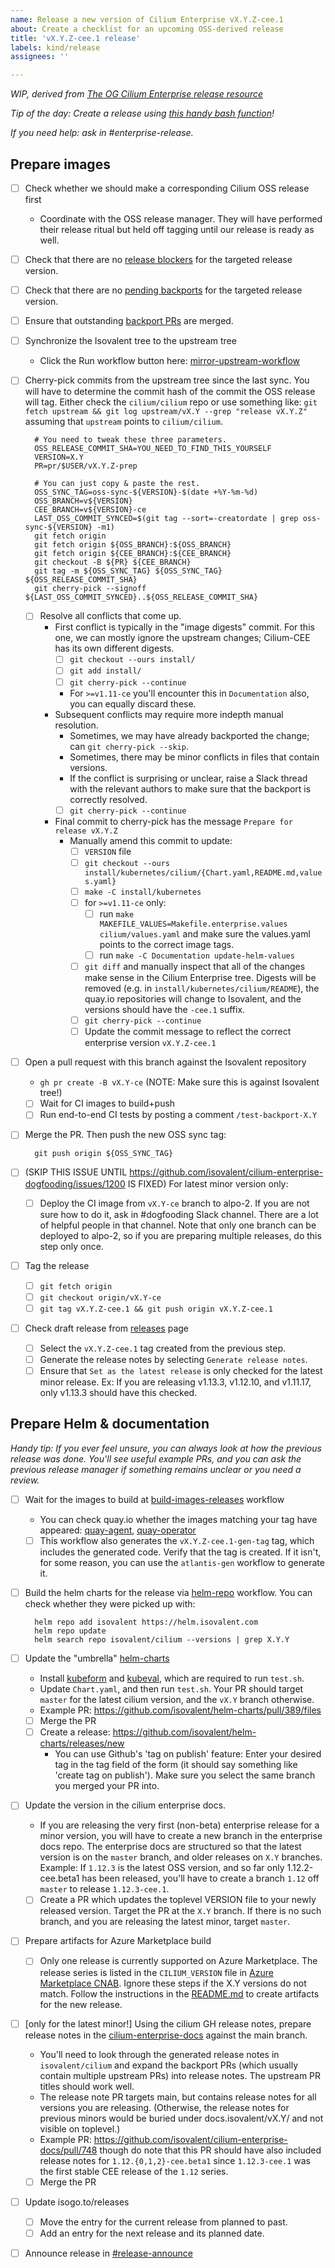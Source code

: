 ```yaml
---
name: Release a new version of Cilium Enterprise vX.Y.Z-cee.1
about: Create a checklist for an upcoming OSS-derived release
title: 'vX.Y.Z-cee.1 release'
labels: kind/release
assignees: ''

---
```


_WIP, derived from [The OG Cilium Enterprise release resource]_

_Tip of the day: Create a release using [this handy bash function]!_

_If you need help: ask in #enterprise-release._

## Prepare images

- [ ] Check whether we should make a corresponding Cilium OSS release first
  - Coordinate with the OSS release manager. They will have performed their
    release ritual but held off tagging until our release is ready as well.
- [ ] Check that there are no [release blockers] for the targeted release version.
- [ ] Check that there are no [pending backports] for the targeted release version.
- [ ] Ensure that outstanding [backport PRs] are merged.
- [ ] Synchronize the Isovalent tree to the upstream tree
  - Click the Run workflow button here: [mirror-upstream-workflow]
- [ ] Cherry-pick commits from the upstream tree since the last sync. You will
      have to determine the commit hash of the commit the OSS release will tag.
      Either check the `cilium/cilium` repo or use something like:
      `git fetch upstream && git log upstream/vX.Y --grep "release vX.Y.Z"`
      assuming that `upstream` points to `cilium/cilium`.

        # You need to tweak these three parameters.
        OSS_RELEASE_COMMIT_SHA=YOU_NEED_TO_FIND_THIS_YOURSELF
        VERSION=X.Y
        PR=pr/$USER/vX.Y.Z-prep

        # You can just copy & paste the rest.
        OSS_SYNC_TAG=oss-sync-${VERSION}-$(date +%Y-%m-%d)
        OSS_BRANCH=v${VERSION}
        CEE_BRANCH=v${VERSION}-ce
        LAST_OSS_COMMIT_SYNCED=$(git tag --sort=-creatordate | grep oss-sync-${VERSION} -m1)
        git fetch origin
        git fetch origin ${OSS_BRANCH}:${OSS_BRANCH}
        git fetch origin ${CEE_BRANCH}:${CEE_BRANCH}
        git checkout -B ${PR} ${CEE_BRANCH}
        git tag -m ${OSS_SYNC_TAG} ${OSS_SYNC_TAG} ${OSS_RELEASE_COMMIT_SHA}
        git cherry-pick --signoff ${LAST_OSS_COMMIT_SYNCED}..${OSS_RELEASE_COMMIT_SHA}

  - [ ] Resolve all conflicts that come up.
    - First conflict is typically in the "image digests" commit. For this one,
      we can mostly ignore the upstream changes; Cilium-CEE has its own
      different digests.
      - [ ] `git checkout --ours install/`
      - [ ] `git add install/`
      - [ ] `git cherry-pick --continue`
      - For `>=v1.11-ce` you'll encounter this in `Documentation` also, you can
        equally discard these.
    - Subsequent conflicts may require more indepth manual resolution.
      - Sometimes, we may have already backported the change; can `git cherry-pick --skip`.
      - Sometimes, there may be minor conflicts in files that contain versions.
      - If the conflict is surprising or unclear, raise a Slack thread with the
        relevant authors to make sure that the backport is correctly resolved.
      - [ ] `git cherry-pick --continue`
    - Final commit to cherry-pick has the message `Prepare for release vX.Y.Z`
      - Manually amend this commit to update:
        - [ ] `VERSION` file
        - [ ] `git checkout --ours install/kubernetes/cilium/{Chart.yaml,README.md,values.yaml}`
        - [ ] `make -C install/kubernetes`
        - [ ] for `>=v1.11-ce` only:
          - [ ] run `make MAKEFILE_VALUES=Makefile.enterprise.values cilium/values.yaml`
                and make sure the values.yaml points to the correct image tags.
          - [ ] run `make -C Documentation update-helm-values`
        - [ ] `git diff` and manually inspect that all of the changes make sense
              in the Cilium Enterprise tree. Digests will be removed (e.g. in
              `install/kubernetes/cilium/README`), the quay.io repositories will
              change to Isovalent, and the versions should have the `-cee.1`
              suffix.
        - [ ] `git cherry-pick --continue`
        - [ ] Update the commit message to reflect the correct enterprise version `vX.Y.Z-cee.1`
- [ ] Open a pull request with this branch against the Isovalent repository
  - `gh pr create -B vX.Y-ce` (NOTE: Make sure this is against Isovalent tree!)
  - [ ] Wait for CI images to build+push
  - [ ] Run end-to-end CI tests by posting a comment `/test-backport-X.Y`
- [ ] Merge the PR. Then push the new OSS sync tag:

        git push origin ${OSS_SYNC_TAG}

- [ ] (SKIP THIS ISSUE UNTIL https://github.com/isovalent/cilium-enterprise-dogfooding/issues/1200 IS FIXED) For latest minor version only:
  - [ ] Deploy the CI image from `vX.Y-ce` branch to alpo-2. If you are not sure how
        to do it, ask in #dogfooding Slack channel. There are a lot of helpful people
        in that channel. Note that only one branch can be deployed to alpo-2, so if
        you are preparing multiple releases, do this step only once.
- [ ] Tag the release
  - [ ] `git fetch origin`
  - [ ] `git checkout origin/vX.Y-ce`
  - [ ] `git tag vX.Y.Z-cee.1 && git push origin vX.Y.Z-cee.1`
- [ ] Check draft release from [releases] page
  - [ ] Select the `vX.Y.Z-cee.1` tag created from the previous step.
  - [ ] Generate the release notes by selecting `Generate release notes`.
  - [ ] Ensure that `Set as the latest release` is only checked for the latest minor
        release. Ex: If you are releasing v1.13.3, v1.12.10, and v1.11.17, only v1.13.3
        should have this checked.

## Prepare Helm & documentation

_Handy tip: If you ever feel unsure, you can always look at how the previous
release was done. You'll see useful example PRs, and you can ask the previous
release manager if something remains unclear or you need a review._

- [ ] Wait for the images to build at [build-images-releases] workflow
  - You can check quay.io whether the images matching your tag have appeared:
    [quay-agent], [quay-operator]
  - [ ] This workflow also generates the `vX.Y.Z-cee.1-gen-tag` tag, which
        includes the generated code. Verify that the tag is created. If it
        isn't, for some reason, you can use the `atlantis-gen` workflow to
        generate it.
- [ ] Build the helm charts for the release via [helm-repo] workflow. You can
      check whether they were picked up with:

        helm repo add isovalent https://helm.isovalent.com
        helm repo update
        helm search repo isovalent/cilium --versions | grep X.Y.Y

- [ ] Update the "umbrella" [helm-charts]
  - Install [kubeform] and [kubeval], which are required to run `test.sh`.
  - Update `Chart.yaml`, and then run `test.sh`. Your PR should
    target `master` for the latest cilium version, and the `vX.Y` branch
    otherwise. 
  - Example PR: https://github.com/isovalent/helm-charts/pull/389/files
  - [ ] Merge the PR
  - [ ] Create a release: https://github.com/isovalent/helm-charts/releases/new
    - You can use Github's 'tag on publish' feature: Enter your desired tag in
      the tag field of the form (it should say something like 'create tag on
      publish'). Make sure you select the same branch you merged your PR into.
- [ ] Update the version in the cilium enterprise docs.
  - If you are releasing the very first (non-beta) enterprise release for a
    minor version, you will have to create a new branch in the enterprise docs
    repo. The enterprise docs are structured so that the latest version is on
    the `master` branch, and older releases on `X.Y` branches. Example: If
    `1.12.3` is the latest OSS version, and so far only 1.12.2-cee.beta1 has
    been released, you'll have to create a branch `1.12` off `master` to release
    `1.12.3-cee.1`.
  - [ ] Create a PR which updates the toplevel VERSION file to your newly
    released version. Target the PR at the `X.Y` branch. If there is no such
    branch, and you are releasing the latest minor, target `master`. 
- [ ] Prepare artifacts for Azure Marketplace build
  - [ ] Only one release is currently supported on Azure Marketplace. The
        release series is listed in the `CILIUM_VERSION` file in [Azure Marketplace CNAB].
        Ignore these steps if the X.Y versions do not match. Follow the instructions
        in the [README.md](https://github.com/isovalent/external-azure-marketplace-cnab/blob/main/README.md)
        to create artifacts for the new release.
- [ ] [only for the latest minor!] Using the cilium GH release notes, prepare
    release notes in the [cilium-enterprise-docs] against the main branch.
  - You'll need to look through the generated release notes in
    `isovalent/cilium` and expand the backport PRs (which usually contain
    multiple upstream PRs) into release notes. The upstream PR titles should
    work well.
  - The release note PR targets main, but contains release notes for all
    versions you are releasing. (Otherwise, the release notes for previous
    minors would be buried under docs.isovalent/vX.Y/ and not visible on
    toplevel.)
  - Example PR: https://github.com/isovalent/cilium-enterprise-docs/pull/748
    though do note that this PR should have also included release notes for
    `1.12.{0,1,2}-cee.beta1` since `1.12.3-cee.1` was the first stable CEE
    release of the `1.12` series.
  - [ ] Merge the PR
- [ ] Update isogo.to/releases
  - [ ] Move the entry for the current release from planned to past.
  - [ ] Add an entry for the next release and its planned date.
- [ ] Announce release in [#release-announce](https://app.slack.com/client/T40ANG0TH/C043UEUA12T)

[Azure Marketplace CNAB]: https://github.com/isovalent/external-azure-marketplace-cnab
[#azure-partnership-internal]: https://isovalent.slack.com/archives/C0354JHPVT7
[backport PRs]: https://github.com/isovalent/cilium/labels/enterprise-backport%2FX.Y
[build-images-releases]: https://github.com/isovalent/cilium/actions/workflows/build-images-releases.yaml
[cilium-enterprise-docs]: https://github.com/isovalent/cilium-enterprise-docs
[helm-charts]: https://github.com/isovalent/helm-charts
[helm-repo]: https://github.com/isovalent/helm-repo/actions/workflows/generate.yaml
[kubeval]: https://github.com/instrumenta/kubeval
[kubeform]: https://github.com/yannh/kubeconform
[mirror-upstream-workflow]: https://github.com/isovalent/cilium/actions/workflows/mirror-upstream.yaml
[pending backports]: https://github.com/isovalent/cilium/labels/enterprise-backport-pending%2FX.Y
[releases]: https://github.com/isovalent/cilium/releases
[release blockers]: https://github.com/isovalent/cilium/labels/release-blocker%2FX.Y-ce
[The OG Cilium Enterprise release resource]: https://docs.google.com/document/d/1-VNR7IwdQecWCtIiEChvfvUyit-kkRt-LVkavIDjHDU/edit
[this handy bash function]: https://github.com/isovalent/cilium/blob/default/create_release_issues.bash
[`Next Release` customer support tickets]: https://github.com/orgs/isovalent/projects/9/views/11
[quay-agent]: https://quay.io/repository/isovalent/cilium?tab=tags&tag=latest
[quay-operator]: https://quay.io/repository/isovalent/operator?tab=tags&tag=latest
